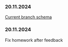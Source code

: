### 20.11.2024 ###
[Current branch schema](https://github.com/Sens-owl/netology-master/network)
### 20.11.2024 ###
Fix homework after feedback